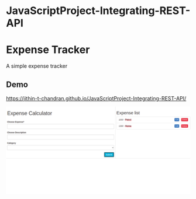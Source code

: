 # JavaScriptProject-Integrating-REST-API
 
# Expense Tracker

A simple expense tracker
## Demo

https://jithin-t-chandran.github.io/JavaScriptProject-Integrating-REST-API/

![ScreenShot](images/MainPage.png)